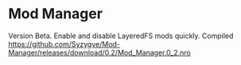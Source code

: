 # Mod Manager
Version Beta.
Enable and disable LayeredFS mods quickly.
Compiled https://github.com/Syzygye/Mod-Manager/releases/download/0.2/Mod_Manager.0_2.nro
